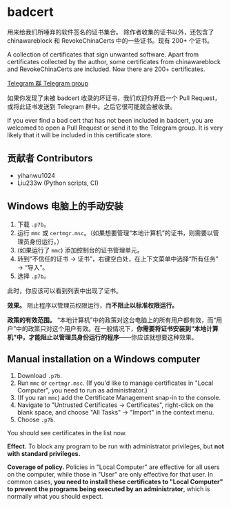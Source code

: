 # badcert

用来给我们所唾弃的软件签名的证书集合。
除作者收集的证书以外，还包含了 chinawareblock 和 RevokeChinaCerts 中的一些证书。现有 200+ 个证书。

A collection of certificates that sign unwanted software.
Apart from certificates collected by the author, some certificates from chinawareblock and RevokeChinaCerts are included. Now there are 200+ certificates.

[Telegram 群 Telegram group](https://t.me/badcert)

如果你发现了未被 badcert 收录的坏证书，我们欢迎你开启一个 Pull Request，或将此证书发送到 Telegram 群中。之后它很可能就会被收录。

If you ever find a bad cert that has not been included in badcert, you are welcomed to open a Pull Request or send it to the Telegram group. It is very likely that it will be included in this certificate store.

## 贡献者 Contributors

- yihanwu1024
- Liu233w (Python scripts, CI)

<!--
## [BadcertDeploy Windows 部署工具 (Beta)](https://github.com/yihanwu1024/BadcertDeploy)
此部署工具是一个 Windows 服务，会自动更新 badcert。
## [BadcertDeploy Windows deployment tool (Beta)](https://github.com/yihanwu1024/BadcertDeploy)
This deployment tool is a Windows service that automatically updates badcert.
-->

## Windows 电脑上的手动安装

1. 下载 `.p7b`。
1. 运行 `mmc` 或 `certmgr.msc`。（如果想要管理“本地计算机”的证书，则需要以管理员身份运行。）
1. (如果运行了 `mmc`) 添加控制台的证书管理单元。
1. 转到“不信任的证书 → 证书”，右键空白处，在上下文菜单中选择“所有任务” → “导入”。
1. 选择 `.p7b`。

此时，你应该可以看到列表中出现了证书。

**效果。** 阻止程序以管理员权限运行，而**不阻止以标准权限运行。**

**政策的有效范围。** “本地计算机”中的政策对这台电脑上的所有用户都有效，而“用户”中的政策只对这个用户有效。在一般情况下，**你需要将证书安装到“本地计算机”中，才能阻止以管理员身份运行的程序**——你应该就想要这种效果。

## Manual installation on a Windows computer

1. Download `.p7b`.
1. Run `mmc` or `certmgr.msc`. (If you'd like to manage certificates in "Local Computer", you need to run as administrator.)
1. (If you ran `mmc`) add the Certificate Management snap-in to the console.
1. Navigate to "Untrusted Certificates → Certificates", right-click on the blank space, and choose "All Tasks" → "Import" in the context menu.
1. Choose `.p7b`.

You should see certificates in the list now. 

**Effect.** To block any program to be run with administrator privileges, but **not with standard privileges.**

**Coverage of policy.** Policies in "Local Computer" are effective for all users on the computer, while those in "User" are only effective for that user. In common cases, **you need to install these certificates to "Local Computer" to prevent the programs being executed by an administrator**, which is normally what you should expect.
